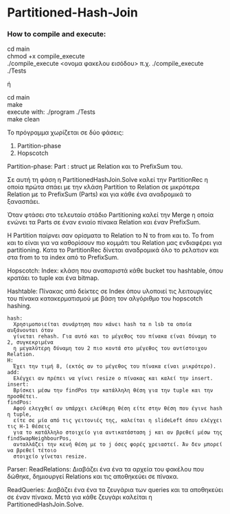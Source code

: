 # Partitioned-Hash-Join

### How to compile and execute:
cd main\
chmod +x compile_execute\
./compile_execute <ονομα φακελου εισόδου> π.χ. ./compile_execute ./Tests

ή

cd main\
make\
execute with: ./program ./Tests\
make clean

Το πρόγραμμα χωρίζεται σε δύο φάσεις:

1) Partition-phase
2) Hopscotch

Partition-phase:
  Part : struct με Relation και το PrefixSum του.

  Σε αυτή τη φάση η PartitionedHashJoin.Solve καλεί την PartitionRec η οποία
  πρώτα σπάει με την κλάση Partition το Relation σε μικρότερα Relation με το
  PrefixSum (Parts) και για κάθε ένα αναδρομικά το ξανασπάει.

  Όταν φτάσει στο τελευταίο στάδιο Partitioning καλεί την Merge η οποία ενώνει
  τα Parts σε έναν ενιαίο πίνακα Relation και έναν PrefixSum.

  Η Partition παίρνει σαν ορίσματα το Relation το Ν το from και to. Το from
  και to είναι για να καθορίσουν πιο κομμάτι του Relation μας ενδιαφέρει για
  partitioning. Κατα το PartitionRec δίνεται αναδρομικά όλο το ρελατιον και
  στα from to τα index από το PrefixSum.

Hopscotch:
  Index: κλάση που αναπαριστά κάθε bucket του hashtable, όπου κρατάει το tuple
  και ένα bitmap. 

  Hashtable:  Πίνακας από δείκτες σε Index όπου υλοποιεί τις λειτουργίες του πίνακα 
  κατακερματισμού με βάση τον αλγόριθμο του hopscotch hashing.

    hash:
      Χρησιμοποιείται συνάρτηση που κάνει hash τα n lsb τα οποία αυξάνονται όταν
      γίνεται rehash. Για αυτό και το μέγεθος του πίνακα είναι δύναμη το 2, συγκεκριμένα
      η μεγαλύτερη δύναμη του 2 πιο κοντά στο μέγεθος του αντίστοιχου Relation.
    H: 
      Έχει την τιμή 8, (εκτός αν το μέγεθος του πίνακα είναι μικρότερο).
    add:
      Ελέγχει αν πρέπει να γίνει resize ο πίνακας και καλεί την insert.
    insert: 
      Βρίσκει μέσω την findPos την κατάλληλη θέση για την tuple και την προσθέτει.
    findPos:
      Αφού ελεγχθεί αν υπάρχει ελεύθερη θέση είτε στην θέση που έγινε hash η tuple,
      είτε σε μία από τις γειτονιές της, καλείται η slideLeft όπου ελέγχει τις Η-1 θέσεις
      για το κατάλληλο στοιχείο για αντικατάσταση j και αν βρεθεί μέσω της findSwapNeighbourPos,
      ανταλλάζει την κενή θέση με το j όσες φορές χρειαστεί. Άν δεν μπορεί να βρεθεί τέτοιο 
      στοιχείο γίνεται resize.
  
Parser:
  ReadRelations:
    Διαβάζει ένα ένα τα αρχεία του φακέλου που δώθηκε, δημιουργεί Relations και τις αποθηκεύει 
    σε πίνακα.
  
  ReadQueries:
    Διαβάζει ένα ένα τα ζευγάρια των queries και τα αποθηκεύει σε έναν πίνακα. Μετά για κάθε 
    ζευγάρι καλείται η PartitionedHashJoin.Solve.
    

